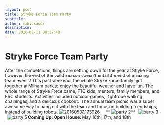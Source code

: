 ```yaml
---
layout: post
title: Stryke Force Team Party
subtitle:
author: rabickaudr
description:
date: 2016-05-11 00:37:40
---
```


# Stryke Force Team Party

After the competitions, things are settling down for the year at Stryke Force, however, the end of the build season doesn't entail the end of amazing team events! This past weekend, the whole Stryke Force family  got together at Milham park to enjoy the beautiful weather and have fun. The whole range of Stryke Force came, FTC kids, mentors, family members, and FRC students. Activities included outdoor games,  tightrope walking challenges, and a delicious cookout.  The annual team picnic was a super awesome way to hang out with the team and focus on building friendships, instead of building robots. ![20160507_173926](/wp-content/uploads/2016/05/20160507_173926.jpg)     ** ![party 2](http://strykeforce.org/wp-content/uploads/2016/05/party-2.jpg)**   ![party 3](http://strykeforce.org/wp-content/uploads/2016/05/party-3.jpg)   ![party 5](http://strykeforce.org/wp-content/uploads/2016/05/party-5.jpg) **Coming Up:** **Open House:** May 16th, 17th, and 18th
